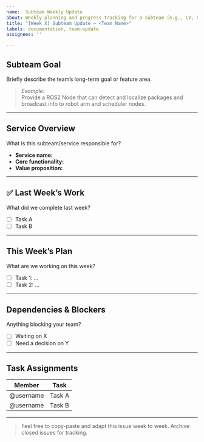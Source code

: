```yaml
---
name:  Subteam Weekly Update
about: Weekly planning and progress tracking for a subteam (e.g., CV, Controls)
title: "[Week X] Subteam Update — <Team Name>"
labels: documentation, team-update
assignees: ''

---
```


##  Subteam Goal
Briefly describe the team’s long-term goal or feature area.

> _Example:_  
> Provide a ROS2 Node that can detect and localize packages and broadcast info to robot arm and scheduler nodes.

---

## Service Overview
What is this subteam/service responsible for?

- **Service name:**  
- **Core functionality:**  
- **Value proposition:**  

---

## ✅ Last Week’s Work
What did we complete last week?

- [ ] Task A
- [ ] Task B

---

##  This Week’s Plan
What are we working on this week?

- [ ] Task 1: …
- [ ] Task 2: …

---

##  Dependencies & Blockers
Anything blocking your team?

- [ ] Waiting on X
- [ ] Need a decision on Y

---

##  Task Assignments

| Member         | Task                                |
|----------------|-------------------------------------|
| @username      | Task A                              |
| @username      | Task B                              |

---

> Feel free to copy-paste and adapt this issue week to week. Archive closed issues for tracking.
